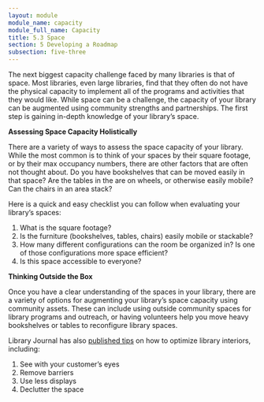 ```yaml
---
layout: module
module_name: capacity
module_full_name: Capacity
title: 5.3 Space
section: 5 Developing a Roadmap
subsection: five-three
---
```


The next biggest capacity challenge faced by many libraries is that of space. Most libraries, even large libraries, find that they often do not have the physical capacity to implement all of the programs and activities that they would like. While space can be a challenge, the capacity of your library can be augmented using community strengths and partnerships. The first step is gaining in-depth knowledge of your library’s space. 

**Assessing Space Capacity Holistically**

There are a variety of ways to assess the space capacity of your library. While the most common is to think of your spaces by their square footage, or by their max occupancy numbers, there are other factors that are often not thought about. Do you have bookshelves that can be moved easily in that space? Are the tables in the are on wheels, or otherwise easily mobile? Can the chairs in an area stack? 


Here is a quick and easy checklist you can follow when evaluating your library’s spaces: 
1. What is the square footage? 
2. Is the furniture (bookshelves, tables, chairs) easily mobile or stackable? 
3. How many different configurations can the room be organized in? Is one of those configurations more space efficient? 
4. Is this space accessible to everyone? 


**Thinking Outside the Box** 

Once you have a clear understanding of the spaces in your library, there are a variety of options for augmenting your library’s space capacity using community assets. These can include using outside community spaces for library programs and outreach, or having volunteers help you move heavy bookshelves or tables to reconfigure library spaces. 


Library Journal has also <a href="https://lj.libraryjournal.com/2011/08/buildings/10-steps-to-a-better-library-interior-tips-that-dont-have-to-cost-a-lot-library-by-design/#_" target="_blank">published tips</a> on how to optimize library interiors, including: 

1. See with your customer’s eyes 
2. Remove barriers 
3. Use less displays 
4. Declutter the space 
